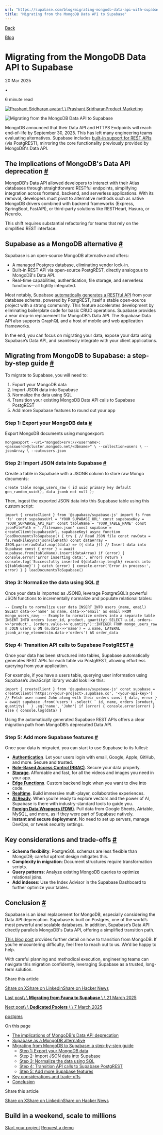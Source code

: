 ```yaml
---
url: "https://supabase.com/blog/migrating-mongodb-data-api-with-supabase"
title: "Migrating from the MongoDB Data API to Supabase"
---
```


[Back](https://supabase.com/blog)

[Blog](https://supabase.com/blog)

# Migrating from the MongoDB Data API to Supabase

20 Mar 2025

•

6 minute read

[![Prashant Sridharan avatar](https://supabase.com/_next/image?url=https%3A%2F%2Favatars.githubusercontent.com%2Fu%2F914007%3Fv%3D4&w=96&q=75&dpl=dpl_7FY8EmFQ6G3YqautJ4Fvh1viLnvu)\\
\\
Prashant SridharanProduct Marketing](https://x.com/CoolAssPuppy)

![Migrating from the MongoDB Data API to Supabase](https://supabase.com/_next/image?url=%2Fimages%2Fblog%2Fmongodb-data-api%2Fmongodb-data-api-thumb.png&w=3840&q=100&dpl=dpl_7FY8EmFQ6G3YqautJ4Fvh1viLnvu)

MongoDB announced that their Data API and HTTPS Endpoints will reach end-of-life by September 30, 2025. This has left many engineering teams evaluating alternatives. Supabase includes [built-in support for REST APIs](https://supabase.com/features/auto-generated-rest-api) (via PostgREST), mirroring the core functionality previously provided by MongoDB's Data API.

## The implications of MongoDB's Data API deprecation [\#](https://supabase.com/blog/migrating-mongodb-data-api-with-supabase\#the-implications-of-mongodbs-data-api-deprecation)

MongoDB's Data API allowed developers to interact with their Atlas databases through straightforward RESTful endpoints, simplifying integration across frontend, backend, and serverless applications. With its removal, developers must pivot to alternative methods such as native MongoDB drivers combined with backend frameworks (Express, SpringBoot, FastAPI), or third-party solutions like RESTHeart, Hasura, or Neurelo.

This shift requires substantial refactoring for teams that rely on the simplified REST interface.

## Supabase as a MongoDB alternative [\#](https://supabase.com/blog/migrating-mongodb-data-api-with-supabase\#supabase-as-a-mongodb-alternative)

Supabase is an open-source MongoDB alternative and offers:

- A managed Postgres database, eliminating vendor lock-in.
- Built-in REST API via open-source PostgREST, directly analogous to MongoDB's Data API.
- Real-time capabilities, authentication, file storage, and serverless functions—all tightly integrated.

Most notably, Supabase [automatically generates a RESTful API](https://supabase.com/docs/guides/api#rest-api-overview) from your database schema, powered by PostgREST, itself a stable open-source project with a strong community. This feature accelerates development by eliminating boilerplate code for basic CRUD operations. Supabase provides a near drop-in replacement for MongoDB’s Data API. The Supabase Data API also supports GraphQL and a host of mobile and web application frameworks.

In the end, you can focus on migrating your data, expose your data using Supabase’s Data API, and seamlessly integrate with your client applications.

## Migrating from MongoDB to Supabase: a step-by-step guide [\#](https://supabase.com/blog/migrating-mongodb-data-api-with-supabase\#migrating-from-mongodb-to-supabase-a-step-by-step-guide)

To migrate to Supabase, you will need to:

1. Export your MongoDB data
2. Import JSON data into Supabase
3. Normalize the data using SQL
4. Transition your existing MongoDB Data API calls to Supabase PostgREST
5. Add more Supabase features to round out your app

### Step 1: Export your MongoDB data [\#](https://supabase.com/blog/migrating-mongodb-data-api-with-supabase\#step-1-export-your-mongodb-data)

Export MongoDB documents using mongoexport:

`
mongoexport --uri="mongodb+srv://<username>:<password>@cluster.mongodb.net/<dbname>" \
  --collection=users \
  --jsonArray \
  --out=users.json
`

### Step 2: Import JSON data into Supabase [\#](https://supabase.com/blog/migrating-mongodb-data-api-with-supabase\#step-2-import-json-data-into-supabase)

Create a table in Supabase with a JSONB column to store raw Mongo documents:

`
create table mongo_users_raw (
id uuid primary key default gen_random_uuid(),
data jsonb not null
);
`

Then, ingest the exported JSON data into this Supabase table using this custom script:

``
import { createClient } from '@supabase/supabase-js'
import fs from 'fs'
const supabaseUrl = 'YOUR_SUPABASE_URL'
const supabaseKey = 'YOUR_SUPABASE_API_KEY'
const tableName = 'YOUR_TABLE_NAME'
const jsonFilePath = './filename.json'
const supabase = createClient(supabaseUrl, supabaseKey)
async function loadDocumentsToSupabase() {
try {
    // Read JSON file
    const rawData = fs.readFileSync(jsonFilePath)
    const dataArray = JSON.parse(rawData).map((data) => ({ data }))
    // Insert data into Supabase
    const { error } = await supabase.from(tableName).insert(dataArray)
    if (error) {
      console.error('Error inserting data:', error)
      return
    }
    console.log(`Successfully inserted ${dataArray.length} records into ${tableName}`)
} catch (error) {
    console.error('Error in process:', error)
}
}
loadDocumentsToSupabase()
``

### Step 3: Normalize the data using SQL [\#](https://supabase.com/blog/migrating-mongodb-data-api-with-supabase\#step-3-normalize-the-data-using-sql)

Once your data is imported as JSONB, leverage PostgreSQL’s powerful JSON functions to incrementally normalize and populate relational tables:

`
-- Example to normalize user data
INSERT INTO users (name, email)
SELECT
data->>'name' as name,
data->>'email' as email
FROM mongo_users_raw;
-- Example to normalize orders into a separate table
INSERT INTO orders (user_id, product, quantity)
SELECT
u.id,
orders->>'product',
(orders.value->>'quantity')::INTEGER
FROM mongo_users_raw m
JOIN users u ON (m.data->>'name') = u.name,
LATERAL jsonb_array_elements(m.data->'orders') AS order_data
`

### Step 4: Transition API calls to Supabase PostgREST [\#](https://supabase.com/blog/migrating-mongodb-data-api-with-supabase\#step-4-transition-api-calls-to-supabase-postgrest)

Once your data has been structured into tables, Supabase automatically generates REST APIs for each table via PostgREST, allowing effortless querying from your application.

For example, if you have a users table, querying user information using Supabase’s JavaScript library would look like this:

``
import { createClient } from '@supabase/supabase-js'
const supabase = createClient('https://<your-project>.supabase.co', '<your-api-key>')
// Fetch user named John along with their orders
const { data, error } = await supabase
.from('users')
.select(
    `
    id, name,
    orders (product, quantity)
`
)
.eq('name', 'John')
if (error) {
console.error(error)
} else {
console.log(data)
}
``

Using the automatically generated Supabase REST APIs offers a clear migration path from MongoDB’s deprecated Data API.

### Step 5: Add more Supabase features [\#](https://supabase.com/blog/migrating-mongodb-data-api-with-supabase\#step-5-add-more-supabase-features)

Once your data is migrated, you can start to use Supabase to its fullest:

- [**Authentication**](https://supabase.com/auth). Let your users login with email, Google, Apple, GitHub, and more. Secure and trusted.
- [**Role-Based Access Control (RBAC)**](https://supabase.com/docs/guides/database/postgres/custom-claims-and-role-based-access-control-rbac). Secure your data properly.
- [**Storage**](https://supabase.com/storage). Affordable and fast, for all the videos and images you need in your app.
- [**Edge Functions**](https://supabase.com/edge-functions). Custom backend logic when you want to dive into code.
- [**Realtime**](https://supabase.com/realtime). Build immersive multi-player, collaborative experiences.
- [**AI Ready**](https://supabase.com/modules/vector). When you’re ready to explore vectors and the power of AI, Supabase is there with industry-standard tools to guide you.
- [**Foreign Data Wrappers (FDW)**](https://supabase.com/docs/guides/database/extensions/wrappers/overview). Pull data from Google Sheets, Airtable, MySQL, and more, as if they were part of Supabase natively.
- **Instant and secure deployment**. No need to set up servers, manage DevOps, or tweak security settings.

## Key considerations and trade-offs [\#](https://supabase.com/blog/migrating-mongodb-data-api-with-supabase\#key-considerations-and-trade-offs)

- **Schema flexibility**: PostgreSQL schemas are less flexible than MongoDB; careful upfront design mitigates this.
- **Complexity in migration**: Document structures require transformation scripts.
- **Query patterns**: Analyze existing MongoDB queries to optimize relational joins.
- **Add indexes**: Use the Index Advisor in the Supabase Dashboard to further optimize your tables.

## Conclusion [\#](https://supabase.com/blog/migrating-mongodb-data-api-with-supabase\#conclusion)

Supabase is an ideal replacement for MongoDB, especially considering the Data API deprecation. Supabase is built on Postgres, one of the world’s most powerful and scalable databases. In addition, Supabase’s Data API directly parallels MongoDB's Data API, offering a simplified transition path.

[This blog post](https://blog.mansueli.com/migrating-from-mongodb-to-supabase-with-postgresql) provides further detail on how to transition from MongoDB. If you’re encountering difficulty, feel free to reach out to us. We’d be happy to help.

With careful planning and methodical execution, engineering teams can navigate this migration confidently, leveraging Supabase as a trusted, long-term solution.

Share this article

[Share on X](https://twitter.com/intent/tweet?url=https%3A%2F%2Fsupabase.com%2Fblog%2Fmigrating-mongodb-data-api-with-supabase&text=Migrating%20from%20the%20MongoDB%20Data%20API%20to%20Supabase)[Share on Linkedin](https://www.linkedin.com/shareArticle?url=https%3A%2F%2Fsupabase.com%2Fblog%2Fmigrating-mongodb-data-api-with-supabase&text=Migrating%20from%20the%20MongoDB%20Data%20API%20to%20Supabase)[Share on Hacker News](https://news.ycombinator.com/submitlink?u=https%3A%2F%2Fsupabase.com%2Fblog%2Fmigrating-mongodb-data-api-with-supabase&t=Migrating%20from%20the%20MongoDB%20Data%20API%20to%20Supabase)

[Last post\\
\\
**Migrating from Fauna to Supabase** \\
\\
21 March 2025](https://supabase.com/blog/migrating-from-fauna-to-supabase)

[Next post\\
\\
**Dedicated Poolers** \\
\\
7 March 2025](https://supabase.com/blog/dedicated-poolers)

[postgres](https://supabase.com/blog/tags/postgres)

On this page

- [The implications of MongoDB's Data API deprecation](https://supabase.com/blog/migrating-mongodb-data-api-with-supabase#the-implications-of-mongodbs-data-api-deprecation)
- [Supabase as a MongoDB alternative](https://supabase.com/blog/migrating-mongodb-data-api-with-supabase#supabase-as-a-mongodb-alternative)
- [Migrating from MongoDB to Supabase: a step-by-step guide](https://supabase.com/blog/migrating-mongodb-data-api-with-supabase#migrating-from-mongodb-to-supabase-a-step-by-step-guide)
  - [Step 1: Export your MongoDB data](https://supabase.com/blog/migrating-mongodb-data-api-with-supabase#step-1-export-your-mongodb-data)
  - [Step 2: Import JSON data into Supabase](https://supabase.com/blog/migrating-mongodb-data-api-with-supabase#step-2-import-json-data-into-supabase)
  - [Step 3: Normalize the data using SQL](https://supabase.com/blog/migrating-mongodb-data-api-with-supabase#step-3-normalize-the-data-using-sql)
  - [Step 4: Transition API calls to Supabase PostgREST](https://supabase.com/blog/migrating-mongodb-data-api-with-supabase#step-4-transition-api-calls-to-supabase-postgrest)
  - [Step 5: Add more Supabase features](https://supabase.com/blog/migrating-mongodb-data-api-with-supabase#step-5-add-more-supabase-features)
- [Key considerations and trade-offs](https://supabase.com/blog/migrating-mongodb-data-api-with-supabase#key-considerations-and-trade-offs)
- [Conclusion](https://supabase.com/blog/migrating-mongodb-data-api-with-supabase#conclusion)

Share this article

[Share on X](https://twitter.com/intent/tweet?url=https%3A%2F%2Fsupabase.com%2Fblog%2Fmigrating-mongodb-data-api-with-supabase&text=Migrating%20from%20the%20MongoDB%20Data%20API%20to%20Supabase)[Share on Linkedin](https://www.linkedin.com/shareArticle?url=https%3A%2F%2Fsupabase.com%2Fblog%2Fmigrating-mongodb-data-api-with-supabase&text=Migrating%20from%20the%20MongoDB%20Data%20API%20to%20Supabase)[Share on Hacker News](https://news.ycombinator.com/submitlink?u=https%3A%2F%2Fsupabase.com%2Fblog%2Fmigrating-mongodb-data-api-with-supabase&t=Migrating%20from%20the%20MongoDB%20Data%20API%20to%20Supabase)

## Build in a weekend, scale to millions

[Start your project](https://supabase.com/dashboard) [Request a demo](https://supabase.com/contact/sales)